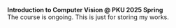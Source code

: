 **Introduction to Computer Vision @ PKU 2025 Spring**  
The course is ongoing. This is just for storing my works.
